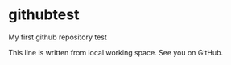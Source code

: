 # githubtest
My first github repository test

This line is written from local working space. See you on GitHub.

